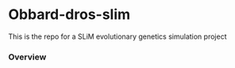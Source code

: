 # Obbard-dros-slim




This is the repo for a SLiM evolutionary genetics simulation project

### Overview


